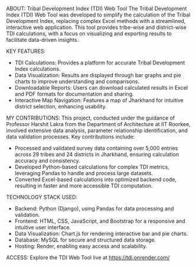 ABOUT:
Tribal Development Index (TDI) Web Tool
The Tribal Development Index (TDI) Web Tool was developed to simplify the calculation of the Tribal Development Index, replacing complex Excel methods with a streamlined, interactive web application. This tool provides tribe-wise and district-wise TDI calculations, with a focus on visualizing and exporting results to facilitate data-driven insights.

KEY FEATURES:
- TDI Calculations: Provides a platform for accurate Tribal Development Index calculations.
- Data Visualization: Results are displayed through bar graphs and pie charts to improve understanding and comparisons.
- Downloadable Reports: Users can download calculated results in Excel and PDF formats for documentation and sharing.
- Interactive Map Navigation: Features a map of Jharkhand for intuitive district selection, enhancing usability.

MY CONTRIBUTIONS:
This project, conducted under the guidance of Professor Harshit Lakra from the Department of Architecture at IIT Roorkee, involved extensive data analysis, parameter relationship identification, and data validation processes. Key contributions include:
- Processed and validated survey data containing over 5,000 entries across 29 tribes and 24 districts in Jharkhand, ensuring calculation accuracy and consistency.
- Developed Python-based calculations for complex TDI metrics, leveraging Pandas to handle and process large datasets.
- Converted Excel-based calculations into optimized backend code, resulting in faster and more accessible TDI computation.

TECHNOLOGY STACK USED:
- Backend: Python (Django), using Pandas for data processing and validation.
- Frontend: HTML, CSS, JavaScript, and Bootstrap for a responsive and intuitive user interface.
- Data Visualization: Chart.js for rendering interactive bar and pie charts.
- Database: MySQL for secure and structured data storage.
- Hosting: Render, enabling easy access and scalability.

ACCESS:
Explore the TDI Web Tool live at https://tdi.onrender.com/
